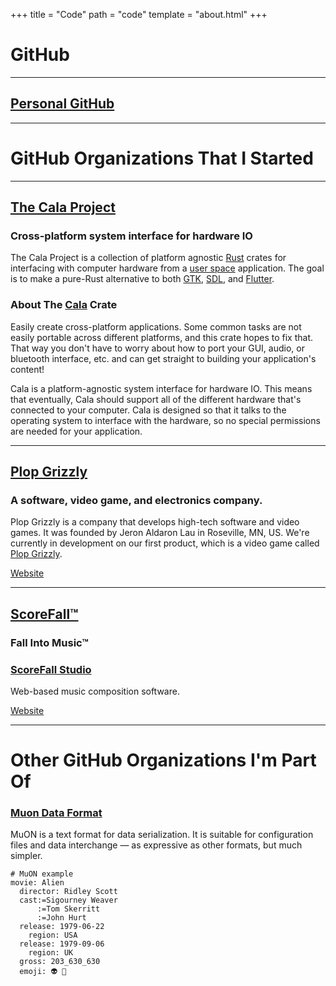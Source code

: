 +++
title = "Code"
path = "code"
template = "about.html"
+++

# GitHub

---

## [Personal GitHub](https://github.com/Nezeky)

---

# GitHub Organizations That I Started

---

## [The Cala Project](https://github.com/libcala)

### Cross-platform system interface for hardware IO
The Cala Project is a collection of platform agnostic [Rust](https://rust-lang.org) crates for
interfacing with computer hardware from a
[user space](https://en.wikipedia.org/wiki/User_space) application.  The goal is
to make a pure-Rust alternative to both [GTK](https://www.gtk.org/),
[SDL](https://www.libsdl.org/), and [Flutter](https://flutter.dev/).

### About The [Cala](https://crates.io/crates/cala) Crate
Easily create cross-platform applications. Some common tasks are not easily
portable across different platforms, and this crate hopes to fix that. That way
you don't have to worry about how to port your GUI, audio, or bluetooth
interface, etc. and can get straight to building your application's content!

Cala is a platform-agnostic system interface for hardware IO. This means that
eventually, Cala should support all of the different hardware that's connected
to your computer. Cala is designed so that it talks to the operating system to
interface with the hardware, so no special permissions are needed for your
application.

---

## [Plop Grizzly](https://github.com/PlopGrizzly)

### A software, video game, and electronics company.
Plop Grizzly is a company that develops high-tech software and video games. It
was founded by Jeron Aldaron Lau in Roseville, MN, US.  We're currently in
development on our first product, which is a video game called
[Plop Grizzly](https://plopgrizzly.com/plopgrizzly).

[Website](https://plopgrizzly.com)

---

## [ScoreFall™](https://github.com/ScoreFall)

### Fall Into Music™

### [ScoreFall Studio](https://github.com/scorefall/scorefall-studio)
Web-based music composition software.

[Website](https://scorefall.com/)

---

# Other GitHub Organizations I'm Part Of

### [Muon Data Format](https://github.com/muon-data)
MuON is a text format for data serialization. It is suitable for configuration files and data interchange — as expressive as other formats, but much simpler.

```muon
# MuON example
movie: Alien
  director: Ridley Scott
  cast:=Sigourney Weaver
      :=Tom Skerritt
      :=John Hurt
  release: 1979-06-22
    region: USA
  release: 1979-09-06
    region: UK
  gross: 203_630_630
  emoji: 👽 👾
```
